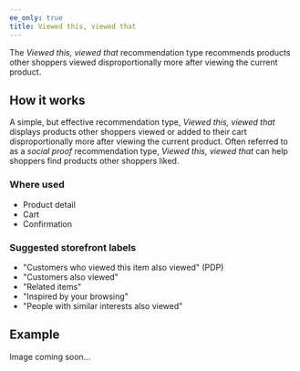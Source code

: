```yaml
---
ee_only: true
title: Viewed this, viewed that
---
```


The _Viewed this, viewed that_ recommendation type recommends products other shoppers viewed disproportionally more after viewing the current product.

## How it works

A simple, but effective recommendation type, _Viewed this, viewed that_ displays products other shoppers viewed or added to their cart disproportionally more after viewing the current product. Often referred to as a _social proof_ recommendation type, _Viewed this, viewed that_ can help shoppers find products other shoppers liked.

### Where used

-  Product detail
-  Cart
-  Confirmation

### Suggested storefront labels

-  "Customers who viewed this item also viewed" (PDP)
-  "Customers also viewed"
-  "Related items"
-  "Inspired by your browsing"
-  "People with similar interests also viewed"

## Example

Image coming soon...
